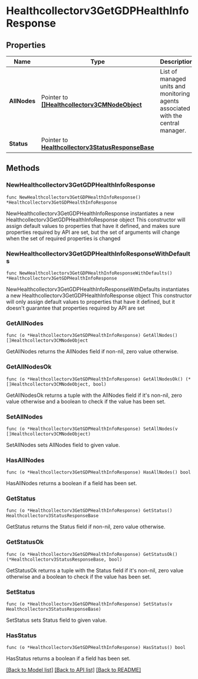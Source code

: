 # Healthcollectorv3GetGDPHealthInfoResponse

## Properties

Name | Type | Description | Notes
------------ | ------------- | ------------- | -------------
**AllNodes** | Pointer to [**[]Healthcollectorv3CMNodeObject**](Healthcollectorv3CMNodeObject.md) | List of managed units and monitoring agents associated with the central manager. | [optional] 
**Status** | Pointer to [**Healthcollectorv3StatusResponseBase**](Healthcollectorv3StatusResponseBase.md) |  | [optional] 

## Methods

### NewHealthcollectorv3GetGDPHealthInfoResponse

`func NewHealthcollectorv3GetGDPHealthInfoResponse() *Healthcollectorv3GetGDPHealthInfoResponse`

NewHealthcollectorv3GetGDPHealthInfoResponse instantiates a new Healthcollectorv3GetGDPHealthInfoResponse object
This constructor will assign default values to properties that have it defined,
and makes sure properties required by API are set, but the set of arguments
will change when the set of required properties is changed

### NewHealthcollectorv3GetGDPHealthInfoResponseWithDefaults

`func NewHealthcollectorv3GetGDPHealthInfoResponseWithDefaults() *Healthcollectorv3GetGDPHealthInfoResponse`

NewHealthcollectorv3GetGDPHealthInfoResponseWithDefaults instantiates a new Healthcollectorv3GetGDPHealthInfoResponse object
This constructor will only assign default values to properties that have it defined,
but it doesn't guarantee that properties required by API are set

### GetAllNodes

`func (o *Healthcollectorv3GetGDPHealthInfoResponse) GetAllNodes() []Healthcollectorv3CMNodeObject`

GetAllNodes returns the AllNodes field if non-nil, zero value otherwise.

### GetAllNodesOk

`func (o *Healthcollectorv3GetGDPHealthInfoResponse) GetAllNodesOk() (*[]Healthcollectorv3CMNodeObject, bool)`

GetAllNodesOk returns a tuple with the AllNodes field if it's non-nil, zero value otherwise
and a boolean to check if the value has been set.

### SetAllNodes

`func (o *Healthcollectorv3GetGDPHealthInfoResponse) SetAllNodes(v []Healthcollectorv3CMNodeObject)`

SetAllNodes sets AllNodes field to given value.

### HasAllNodes

`func (o *Healthcollectorv3GetGDPHealthInfoResponse) HasAllNodes() bool`

HasAllNodes returns a boolean if a field has been set.

### GetStatus

`func (o *Healthcollectorv3GetGDPHealthInfoResponse) GetStatus() Healthcollectorv3StatusResponseBase`

GetStatus returns the Status field if non-nil, zero value otherwise.

### GetStatusOk

`func (o *Healthcollectorv3GetGDPHealthInfoResponse) GetStatusOk() (*Healthcollectorv3StatusResponseBase, bool)`

GetStatusOk returns a tuple with the Status field if it's non-nil, zero value otherwise
and a boolean to check if the value has been set.

### SetStatus

`func (o *Healthcollectorv3GetGDPHealthInfoResponse) SetStatus(v Healthcollectorv3StatusResponseBase)`

SetStatus sets Status field to given value.

### HasStatus

`func (o *Healthcollectorv3GetGDPHealthInfoResponse) HasStatus() bool`

HasStatus returns a boolean if a field has been set.


[[Back to Model list]](../README.md#documentation-for-models) [[Back to API list]](../README.md#documentation-for-api-endpoints) [[Back to README]](../README.md)


